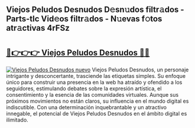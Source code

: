 ## Viejos Peludos Desnudos D𝚎sn𝚞dos filtr𝚊dos - Parts-tIc Vid𝚎os filtr𝚊dos - N𝚞evas f𝚘tos atr𝚊ctivas 4rFSz

# <h2><a href="http://mb0i2w.tromn.icu/?c=Viejos+Peludos+Desnudos">🔗👉👉👉 Viejos Peludos Desnudos 🔗🔗</a></h2>

[![Viejos Peludos Desnudos nuevo](https://i.imgur.com/pEAQMta.gif)](http://mb0i2w.tromn.icu/?c=Viejos+Peludos+Desnudos)
Viejos Peludos Desnudos, un personaje intrigante y desconcertante, trasciende las etiquetas simples. Su enfoque único para construir una presencia en la web ha atraído y ofendido a los seguidores, estimulando debates sobre la expresión artística, el consentimiento y la esencia de las comunidades virtuales. Aunque sus próximos movimientos no están claros, su influencia en el mundo digital es indiscutible. Con una determinación inquebrantable y un atractivo innegable, el potencial de Viejos Peludos Desnudos en el ámbito digital es ilimitado.
